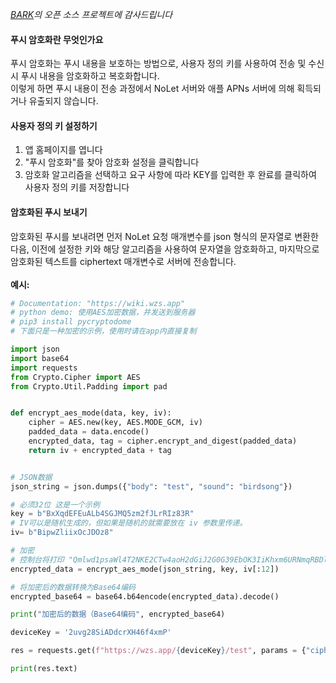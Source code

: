 
*[BARK](https://github.com/Finb/Bark)의 오픈 소스 프로젝트에 감사드립니다*

#### 푸시 암호화란 무엇인가요

푸시 암호화는 푸시 내용을 보호하는 방법으로, 사용자 정의 키를 사용하여 전송 및 수신 시 푸시 내용을 암호화하고 복호화합니다.<br>이렇게 하면 푸시 내용이 전송 과정에서 NoLet 서버와 애플 APNs 서버에 의해 획득되거나 유출되지 않습니다.

#### 사용자 정의 키 설정하기
1. 앱 홈페이지를 엽니다
2. "푸시 암호화"를 찾아 암호화 설정을 클릭합니다
3. 암호화 알고리즘을 선택하고 요구 사항에 따라 KEY를 입력한 후 완료를 클릭하여 사용자 정의 키를 저장합니다

#### 암호화된 푸시 보내기
암호화된 푸시를 보내려면 먼저 NoLet 요청 매개변수를 json 형식의 문자열로 변환한 다음, 이전에 설정한 키와 해당 알고리즘을 사용하여 문자열을 암호화하고, 마지막으로 암호화된 텍스트를 ciphertext 매개변수로 서버에 전송합니다.<br><br>
**예시:**
```python
# Documentation: "https://wiki.wzs.app"
# python demo: 使用AES加密数据，并发送到服务器
# pip3 install pycryptodome
# 下面只是一种加密的示例，使用时请在app内直接复制

import json
import base64
import requests
from Crypto.Cipher import AES
from Crypto.Util.Padding import pad


def encrypt_aes_mode(data, key, iv):
	cipher = AES.new(key, AES.MODE_GCM, iv)
	padded_data = data.encode()
	encrypted_data, tag = cipher.encrypt_and_digest(padded_data)
	return iv + encrypted_data + tag


# JSON数据
json_string = json.dumps({"body": "test", "sound": "birdsong"})

# 必须32位 这是一个示例
key = b"BxXqdEFEuALb4SGJMQ5zm2fJLrRIz83R"
# IV可以是随机生成的，但如果是随机的就需要放在 iv 参数里传递。
iv= b"BipwZliixOcJDOz8"

# 加密
# 控制台将打印 "Qmlwd1psaWl4T2NKE2CTw4aoH2dGiJ2G0G39EbOK3IiKhxm6URNmqRBDlTh1U1CEoAaeX/zD+vygVi68wnKh3iI="
encrypted_data = encrypt_aes_mode(json_string, key, iv[:12])

# 将加密后的数据转换为Base64编码
encrypted_base64 = base64.b64encode(encrypted_data).decode()

print("加密后的数据（Base64编码", encrypted_base64)

deviceKey = '2uvg28SiADdcrXH46f4xmP'

res = requests.get(f"https://wzs.app/{deviceKey}/test", params = {"ciphertext": encrypted_base64})

print(res.text)

```